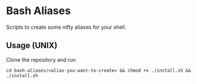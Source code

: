 # Bash Aliases

Scripts to create some nifty aliases for your shell.

## Usage (UNIX)

Clone the repository and run

```cli
cd bash-aliases/<alias-you-want-to-create> && chmod +x ./install.sh && ./install.sh
```

